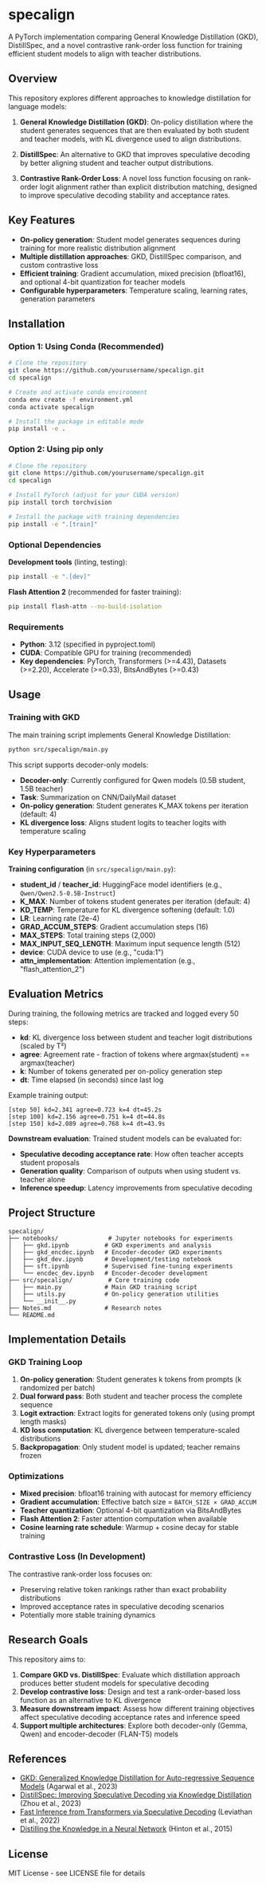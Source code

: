 # specalign

A PyTorch implementation comparing General Knowledge Distillation (GKD), DistillSpec, and a novel contrastive rank-order loss function for training efficient student models to align with teacher distributions.

## Overview

This repository explores different approaches to knowledge distillation for language models:

1. **General Knowledge Distillation (GKD)**: On-policy distillation where the student generates sequences that are then evaluated by both student and teacher models, with KL divergence used to align distributions.

2. **DistillSpec**: An alternative to GKD that improves speculative decoding by better aligning student and teacher output distributions.

3. **Contrastive Rank-Order Loss**: A novel loss function focusing on rank-order logit alignment rather than explicit distribution matching, designed to improve speculative decoding stability and acceptance rates.

## Key Features

- **On-policy generation**: Student model generates sequences during training for more realistic distribution alignment
- **Multiple distillation approaches**: GKD, DistillSpec comparison, and custom contrastive loss
- **Efficient training**: Gradient accumulation, mixed precision (bfloat16), and optional 4-bit quantization for teacher models
- **Configurable hyperparameters**: Temperature scaling, learning rates, generation parameters

## Installation

### Option 1: Using Conda (Recommended)

```bash
# Clone the repository
git clone https://github.com/yourusername/specalign.git
cd specalign

# Create and activate conda environment
conda env create -f environment.yml
conda activate specalign

# Install the package in editable mode
pip install -e .
```

### Option 2: Using pip only

```bash
# Clone the repository
git clone https://github.com/yourusername/specalign.git
cd specalign

# Install PyTorch (adjust for your CUDA version)
pip install torch torchvision

# Install the package with training dependencies
pip install -e ".[train]"
```

### Optional Dependencies

**Development tools** (linting, testing):
```bash
pip install -e ".[dev]"
```

**Flash Attention 2** (recommended for faster training):
```bash
pip install flash-attn --no-build-isolation
```

### Requirements

- **Python**: 3.12 (specified in pyproject.toml)
- **CUDA**: Compatible GPU for training (recommended)
- **Key dependencies**: PyTorch, Transformers (>=4.43), Datasets (>=2.20), Accelerate (>=0.33), BitsAndBytes (>=0.43)

## Usage

### Training with GKD

The main training script implements General Knowledge Distillation:

```bash
python src/specalign/main.py
```

This script supports decoder-only models:
- **Decoder-only**: Currently configured for Qwen models (0.5B student, 1.5B teacher)
- **Task**: Summarization on CNN/DailyMail dataset
- **On-policy generation**: Student generates K_MAX tokens per iteration (default: 4)
- **KL divergence loss**: Aligns student logits to teacher logits with temperature scaling

### Key Hyperparameters

**Training configuration** (in `src/specalign/main.py`):
- **student_id** / **teacher_id**: HuggingFace model identifiers (e.g., `Qwen/Qwen2.5-0.5B-Instruct`)
- **K_MAX**: Number of tokens student generates per iteration (default: 4)
- **KD_TEMP**: Temperature for KL divergence softening (default: 1.0)
- **LR**: Learning rate (2e-4)
- **GRAD_ACCUM_STEPS**: Gradient accumulation steps (16)
- **MAX_STEPS**: Total training steps (2,000)
- **MAX_INPUT_SEQ_LENGTH**: Maximum input sequence length (512)
- **device**: CUDA device to use (e.g., "cuda:1")
- **attn_implementation**: Attention implementation (e.g., "flash_attention_2")

## Evaluation Metrics

During training, the following metrics are tracked and logged every 50 steps:

- **kd**: KL divergence loss between student and teacher logit distributions (scaled by T²)
- **agree**: Agreement rate - fraction of tokens where argmax(student) == argmax(teacher)
- **k**: Number of tokens generated per on-policy generation step
- **dt**: Time elapsed (in seconds) since last log

Example training output:
```
[step 50] kd=2.341 agree=0.723 k=4 dt=45.2s
[step 100] kd=2.156 agree=0.751 k=4 dt=44.8s
[step 150] kd=2.089 agree=0.768 k=4 dt=43.9s
```

**Downstream evaluation**: Trained student models can be evaluated for:
- **Speculative decoding acceptance rate**: How often teacher accepts student proposals
- **Generation quality**: Comparison of outputs when using student vs. teacher alone
- **Inference speedup**: Latency improvements from speculative decoding

## Project Structure

```
specalign/
├── notebooks/              # Jupyter notebooks for experiments
│   ├── gkd.ipynb          # GKD experiments and analysis
│   ├── gkd_encdec.ipynb   # Encoder-decoder GKD experiments
│   ├── gkd_dev.ipynb      # Development/testing notebook
│   ├── sft.ipynb          # Supervised fine-tuning experiments
│   └── encdec_dev.ipynb   # Encoder-decoder development
├── src/specalign/          # Core training code
│   ├── main.py            # Main GKD training script
│   ├── utils.py           # On-policy generation utilities
│   └── __init__.py
├── Notes.md               # Research notes
└── README.md
```

## Implementation Details

### GKD Training Loop

1. **On-policy generation**: Student generates k tokens from prompts (k randomized per batch)
2. **Dual forward pass**: Both student and teacher process the complete sequence
3. **Logit extraction**: Extract logits for generated tokens only (using prompt length masks)
4. **KD loss computation**: KL divergence between temperature-scaled distributions
5. **Backpropagation**: Only student model is updated; teacher remains frozen

### Optimizations

- **Mixed precision**: bfloat16 training with autocast for memory efficiency
- **Gradient accumulation**: Effective batch size = `BATCH_SIZE × GRAD_ACCUM`
- **Teacher quantization**: Optional 4-bit quantization via BitsAndBytes
- **Flash Attention 2**: Faster attention computation when available
- **Cosine learning rate schedule**: Warmup + cosine decay for stable training

### Contrastive Loss (In Development)

The contrastive rank-order loss focuses on:
- Preserving relative token rankings rather than exact probability distributions
- Improved acceptance rates in speculative decoding scenarios
- Potentially more stable training dynamics

## Research Goals

This repository aims to:

1. **Compare GKD vs. DistillSpec**: Evaluate which distillation approach produces better student models for speculative decoding
2. **Develop contrastive loss**: Design and test a rank-order-based loss function as an alternative to KL divergence
3. **Measure downstream impact**: Assess how different training objectives affect speculative decoding acceptance rates and inference speed
4. **Support multiple architectures**: Explore both decoder-only (Gemma, Qwen) and encoder-decoder (FLAN-T5) models

## References

- [GKD: Generalized Knowledge Distillation for Auto-regressive Sequence Models](https://arxiv.org/abs/2306.13649) (Agarwal et al., 2023)
- [DistillSpec: Improving Speculative Decoding via Knowledge Distillation](https://arxiv.org/abs/2310.08461) (Zhou et al., 2023)
- [Fast Inference from Transformers via Speculative Decoding](https://arxiv.org/abs/2211.17192) (Leviathan et al., 2022)
- [Distilling the Knowledge in a Neural Network](https://arxiv.org/abs/1503.02531) (Hinton et al., 2015)

## License

MIT License - see LICENSE file for details